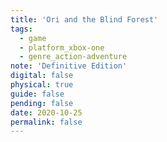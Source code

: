 ```yaml
---
title: 'Ori and the Blind Forest'
tags:
  - game
  - platform_xbox-one
  - genre_action-adventure
note: 'Definitive Edition'
digital: false
physical: true
guide: false
pending: false
date: 2020-10-25
permalink: false
---
```

